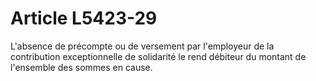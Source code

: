 # Article L5423-29

L'absence de précompte ou de versement par l'employeur de la contribution exceptionnelle de solidarité le rend débiteur du montant de l'ensemble des sommes en cause.